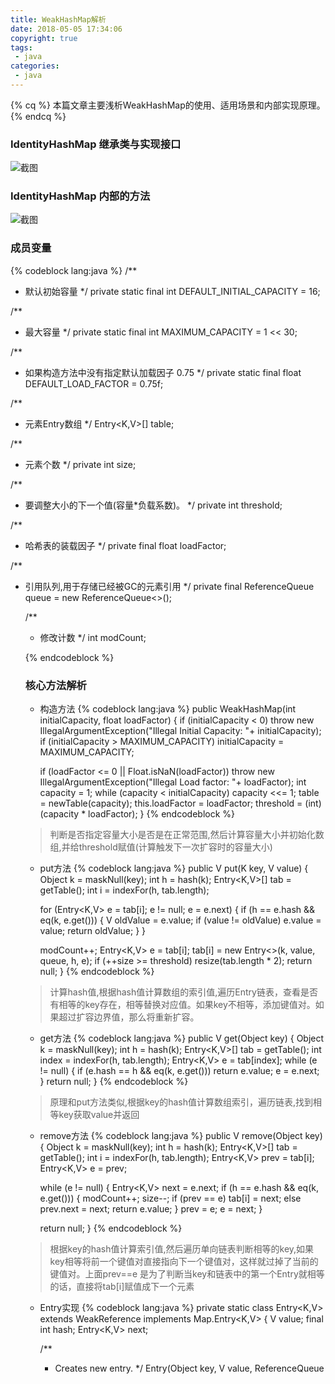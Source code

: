 ```yaml
---
title: WeakHashMap解析
date: 2018-05-05 17:34:06
copyright: true
tags:
 - java
categories:
 - java
---
```


{% cq %}
本篇文章主要浅析WeakHashMap的使用、适用场景和内部实现原理。
{% endcq %}

<!-- more -->


### **IdentityHashMap 继承类与实现接口**

![截图](/image/java-WeakHashMap/map01.png)


### **IdentityHashMap 内部的方法**

![截图](/image/java-WeakHashMap/map02.png)


### 成员变量
{% codeblock lang:java %}
/**
 * 默认初始容量
 */
private static final int DEFAULT_INITIAL_CAPACITY = 16;


/**
 * 最大容量
 */
private static final int MAXIMUM_CAPACITY = 1 << 30;


/**
 *  如果构造方法中没有指定默认加载因子 0.75
 */
private static final float DEFAULT_LOAD_FACTOR = 0.75f;


/**
 * 元素Entry数组
 */
Entry<K,V>[] table;


/**
 * 元素个数
 */
private int size;


/**
 * 要调整大小的下一个值(容量*负载系数)。
 */
private int threshold;


/**
 * 哈希表的装载因子
 */
private final float loadFactor;


/**
 * 引用队列,用于存储已经被GC的元素引用
 */
private final ReferenceQueue<Object> queue = new ReferenceQueue<>();


/**
 * 修改计数
 */
int modCount;

{% endcodeblock %}

### **核心方法解析**

- 构造方法
{% codeblock lang:java %}
public WeakHashMap(int initialCapacity, float loadFactor) {
    if (initialCapacity < 0)
        throw new IllegalArgumentException("Illegal Initial Capacity: "+
                                           initialCapacity);
    if (initialCapacity > MAXIMUM_CAPACITY)
        initialCapacity = MAXIMUM_CAPACITY;

    if (loadFactor <= 0 || Float.isNaN(loadFactor))
        throw new IllegalArgumentException("Illegal Load factor: "+
                                           loadFactor);
    int capacity = 1;
    while (capacity < initialCapacity)
        capacity <<= 1;
    table = newTable(capacity);
    this.loadFactor = loadFactor;
    threshold = (int)(capacity * loadFactor);
}
{% endcodeblock %}
>判断是否指定容量大小是否是在正常范围,然后计算容量大小并初始化数组,并给threshold赋值(计算触发下一次扩容时的容量大小)

- put方法
{% codeblock lang:java %}
public V put(K key, V value) {
    Object k = maskNull(key);
    int h = hash(k);
    Entry<K,V>[] tab = getTable();
    int i = indexFor(h, tab.length);

    for (Entry<K,V> e = tab[i]; e != null; e = e.next) {
        if (h == e.hash && eq(k, e.get())) {
            V oldValue = e.value;
            if (value != oldValue)
                e.value = value;
            return oldValue;
        }
    }

    modCount++;
    Entry<K,V> e = tab[i];
    tab[i] = new Entry<>(k, value, queue, h, e);
    if (++size >= threshold)
        resize(tab.length * 2);
    return null;
}
{% endcodeblock %}
>计算hash值,根据hash值计算数组的索引值,遍历Entry链表，查看是否有相等的key存在，相等替换对应值。如果key不相等，添加键值对。如果超过扩容边界值，那么将重新扩容。


- get方法
{% codeblock lang:java %}
public V get(Object key) {
    Object k = maskNull(key);
    int h = hash(k);
    Entry<K,V>[] tab = getTable();
    int index = indexFor(h, tab.length);
    Entry<K,V> e = tab[index];
    while (e != null) {
        if (e.hash == h && eq(k, e.get()))
            return e.value;
        e = e.next;
    }
    return null;
}
{% endcodeblock %}
>原理和put方法类似,根据key的hash值计算数组索引，遍历链表,找到相等key获取value并返回


- remove方法
{% codeblock lang:java %}
public V remove(Object key) {
    Object k = maskNull(key);
    int h = hash(k);
    Entry<K,V>[] tab = getTable();
    int i = indexFor(h, tab.length);
    Entry<K,V> prev = tab[i];
    Entry<K,V> e = prev;

    while (e != null) {
        Entry<K,V> next = e.next;
        if (h == e.hash && eq(k, e.get())) {
            modCount++;
            size--;
            if (prev == e)
                tab[i] = next;
            else
                prev.next = next;
            return e.value;
        }
        prev = e;
        e = next;
    }

    return null;
}
{% endcodeblock %}
> 根据key的hash值计算索引值,然后遍历单向链表判断相等的key,如果key相等将前一个键值对直接指向下一个键值对，这样就过掉了当前的键值对。上面prev==e 是为了判断当key和链表中的第一个Entry就相等的话，直接将tab[i]赋值成下一个元素


- Entry实现
{% codeblock lang:java %}
private static class Entry<K,V> extends WeakReference<Object> implements Map.Entry<K,V> {
    V value;
    final int hash;
    Entry<K,V> next;

    /**
     * Creates new entry.
     */
    Entry(Object key, V value,
          ReferenceQueue<Object> queue,
          int hash, Entry<K,V> next) {
        super(key, queue);
        this.value = value;
        this.hash  = hash;
        this.next  = next;
    }

    @SuppressWarnings("unchecked")
    public K getKey() {
        return (K) WeakHashMap.unmaskNull(get());
    }

    public V getValue() {
        return value;
    }

    public V setValue(V newValue) {
        V oldValue = value;
        value = newValue;
        return oldValue;
    }

    public boolean equals(Object o) {
        if (!(o instanceof Map.Entry))
            return false;
        Map.Entry<?,?> e = (Map.Entry<?,?>)o;
        K k1 = getKey();
        Object k2 = e.getKey();
        if (k1 == k2 || (k1 != null && k1.equals(k2))) {
            V v1 = getValue();
            Object v2 = e.getValue();
            if (v1 == v2 || (v1 != null && v1.equals(v2)))
                return true;
        }
        return false;
    }

    public int hashCode() {
        K k = getKey();
        V v = getValue();
        return Objects.hashCode(k) ^ Objects.hashCode(v);
    }

    public String toString() {
        return getKey() + "=" + getValue();
    }
}
{% endcodeblock %}
> 因为WeakHashMap中的Entry都是弱引用,所以一旦weakhashmap外的强引用断掉，那么这个对象就会被回收，weakhashMap指向该对象的引用也会失效。


### **总结**
> WeakHashMap和hashMap相似,内部都是维护了hash表和链表。不同的是WeakHashMap链表中的Entry继承了弱引用，当外部强引用失效后，weakHashMap对应的键值对也会失效。
> 因此WeakHashMap适合存储元素经常发生变化的数据,可以防止发生强引用导致的内存泄漏。


### **注意**
> 常量数据存储在WeakHashMap中，无论其外部key的引用是否为null,都不会在weakhashMap中被清除，只有手动remove才会被清除,例如下面的示例

{% codeblock lang:java %}
@Test
public void testWeakHashMap(){

    WeakHashMap weakHashMap = new WeakHashMap();
    String a1 = "a1";
    String a2 = "a2";
    String a3 = new String("a3");
    weakHashMap.put(a1 ,"a1");
    weakHashMap.put(a2, "a2");
    weakHashMap.put(a3, "a3");
    System.out.println(weakHashMap);

    a3 = null;
    System.gc();
    System.out.println(weakHashMap);
}
{% endcodeblock %}
> String a1 = "a1" 是存储在常量池中的 即使a1=null, weakHashMap中的a1键值对还是会存在，因为a1引用的指向的内存区域数据还是存在，通俗讲就是a1指向的是常量池，GC不会回收常量池中的内容。所以weakHashMap不会影响指向常量数据的引用。